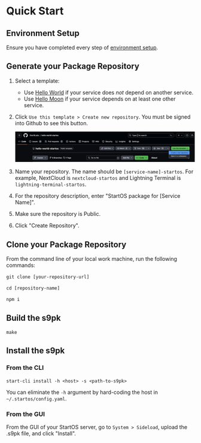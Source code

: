 # Quick Start

## Environment Setup

Ensure you have completed every step of [environment setup](./environment-setup.md).

## Generate your Package Repository

1. Select a template:

   - Use <a href="https://github.com/Start9Labs/hello-world-startos" target="_blank">Hello World</a> if your service does _not_ depend on another service.
   - Use <a href="https://github.com/Start9Labs/hello-moon-startos" target="_blank">Hello Moon</a> if your service depends on at least one other service.

1. Click `Use this template > Create new repository`. You must be signed into Github to see this button.

   ![use Github template](./assets/use-github-template.png)

1. Name your repository. The name should be `[service-name]-startos`. For example, NextCloud is `nextcloud-startos` and Lightning Terminal is `lightning-terminal-startos`.

1. For the repository description, enter "StartOS package for [Service Name]".

1. Make sure the repository is Public.

1. Click "Create Repository".

## Clone your Package Repository

From the command line of your local work machine, run the following commands:

```
git clone [your-repository-url]
```

```
cd [repository-name]
```

```
npm i
```

## Build the s9pk

    make

## Install the s9pk

### From the CLI

```
start-cli install -h <host> -s <path-to-s9pk>
```

You can eliminate the `-h` argument by hard-coding the host in `~/.startos/config.yaml`.

### From the GUI

From the GUI of your StartOS server, go to `System > Sideload`, upload the .s9pk file, and click "Install".
